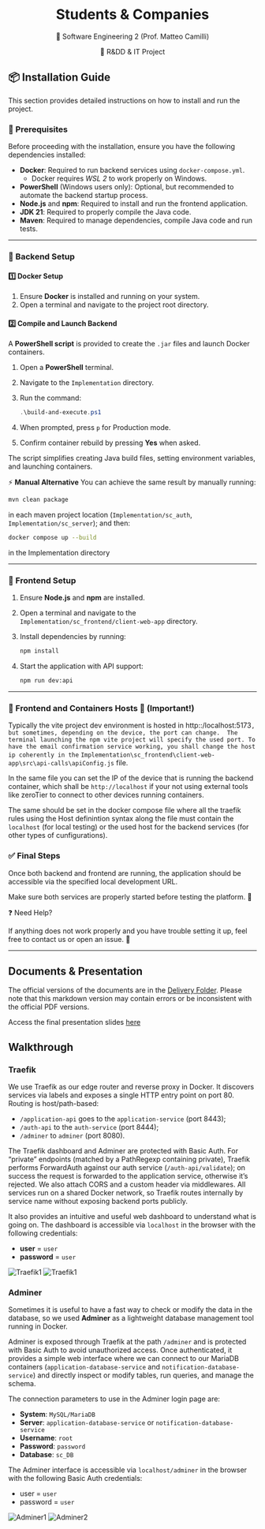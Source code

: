 <div align="center">
  
# Students & Companies
</div>

<div align="center">
  
  
📜 Software Engineering 2 (Prof. Matteo Camilli)  

📌 R&amp;DD &amp; IT Project 

</div>

## 📦 Installation Guide

This section provides detailed instructions on how to install and run the project.

### 🔹 Prerequisites

Before proceeding with the installation, ensure you have the following dependencies installed:

- **Docker**: Required to run backend services using `docker-compose.yml`.
  - Docker requires *WSL 2* to work properly on Windows. 
- **PowerShell** (Windows users only): Optional, but recommended to automate the backend startup process.
- **Node.js** and **npm**: Required to install and run the frontend application.
- **JDK 21**: Required to properly compile the Java code.
- **Maven**: Required to manage dependencies, compile Java code and run tests.

---

### 🚀 Backend Setup

#### 1️⃣ **Docker Setup**
1. Ensure **Docker** is installed and running on your system.
2. Open a terminal and navigate to the project root directory.

#### 2️⃣ **Compile and Launch Backend**
A **PowerShell script** is provided to create the `.jar` files and launch Docker containers.

1. Open a **PowerShell** terminal.
2. Navigate to the `Implementation` directory.
3. Run the command:

   ```powershell
   .\build-and-execute.ps1
   ```

4. When prompted, press `p` for Production mode.
5. Confirm container rebuild by pressing **Yes** when asked.

The script simplifies creating Java build files, setting environment variables, and launching containers.

⚡ **Manual Alternative**
You can achieve the same result by manually running:

```sh
mvn clean package
```
in each maven project location (`Implementation/sc_auth`, `Implementation/sc_server`);
and then:

```sh
docker compose up --build
```

in the Implementation directory


---

### 🎨 Frontend Setup

1. Ensure **Node.js** and **npm** are installed.
2. Open a terminal and navigate to the `Implementation/sc_frontend/client-web-app` directory.
3. Install dependencies by running:

   ```sh
   npm install
   ```

4. Start the application with API support:

   ```sh
   npm run dev:api
   ```

---

### 🚨 Frontend and Containers Hosts 🚨 (Important!)
Typically the vite project dev environment is hosted in http::/localhost:5173`, but sometimes, depending on the device, the port can change. 
The terminal launching the npm vite project will specify the used port. To have the email confirmation service working, you shall change the host ip coherently in the` `Implementation\sc_frontend\client-web-app\src\api-calls\apiConfig.js` file.

In the same file you can set the IP of the device that is running the backend container, which shall be `http://localhost` if your not using external tools like zeroTier to connect to other devices running containers.

The same should be set in the docker compose file where all the traefik rules using the Host definintion syntax along the file must contain the `localhost` (for local testing) or the used host for the backend services (for other types of cunfigurations). 


### ✅ Final Steps

Once both backend and frontend are running, the application should be accessible via the specified local development URL.

Make sure both services are properly started before testing the platform. 🚀

❓ Need Help?

If anything does not work properly and you have trouble setting it up, feel free to contact us or open an issue. 📩

---

## Documents & Presentation

The official versions of the documents are in the [Delivery Folder](./DeliveryFolder/). Please note that this markdown version may contain errors or be inconsistent with the official PDF versions.

Access the final presentation slides [here](DeliveryFolder/Final%20Presentation.pdf)

## Walkthrough

### Traefik

We use Traefik as our edge router and reverse proxy in Docker. It discovers services via labels and exposes a single HTTP entry point on port 80.
Routing is host/path-based: 
- `/application-api` goes to the `application-service` (port 8443);
- `/auth-api` to the `auth-service` (port 8444);
- `/adminer` to `adminer` (port 8080).

The Traefik dashboard and Adminer are protected with Basic Auth. 
For “private” endpoints (matched by a PathRegexp containing private), Traefik performs ForwardAuth against our auth service (`/auth-api/validate`); on success the request is forwarded to the application service, otherwise it’s rejected. We also attach CORS and a custom header via middlewares. All services run on a shared Docker network, so Traefik routes internally by service name without exposing backend ports publicly.

It also provides an intuitive and useful web dashboard to understand what is going on. The dashboard is accessible via `localhost` in the browser with the following credentials:
  - **user** = `user`
  - **password** = `user`

![Traefik1](Images/traefik1.png)
![Traefik1](Images/traefik2.png)

### Adminer  

Sometimes it is useful to have a fast way to check or modify the data in the database, so we used **Adminer** as a lightweight database management tool running in Docker.  

Adminer is exposed through Traefik at the path `/adminer` and is protected with Basic Auth to avoid unauthorized access. Once authenticated, it provides a simple web interface where we can connect to our MariaDB containers (`application-database-service` and `notification-database-service`) and directly inspect or modify tables, run queries, and manage the schema.  

The connection parameters to use in the Adminer login page are:  
- **System**: `MySQL/MariaDB`  
- **Server**: `application-database-service` or `notification-database-service`  
- **Username**: `root`  
- **Password**: `password`  
- **Database**: `sc_DB`  

The Adminer interface is accessible via `localhost/adminer` in the browser with the following Basic Auth credentials:  
- user = `user`  
- password = `user`  

![Adminer1](Images/adminer1.png)
![Adminer2](Images/adminer2.png)  
